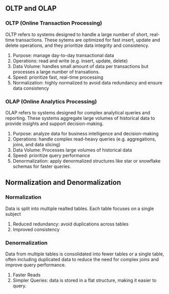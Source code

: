 ## OLTP and OLAP
### OLTP (Online Transaction Processing)
OLTP refers to systems designed to handle a large number of short, real-time transactions. These sytems are optimized for fast insert, update and delete operations, and they prioritize data integrity and consistency.

1. Purpose: manage day-to-day transactional data
1. Operations: read and write (e.g. insert, update, delete)
1. Data Volume: handles small amount of data per transactions but processes a large number of transations. 
1. Speed: prioritize fast, real-time processing
1. Normalization: highly normalized to avoid data redundancy and ensure data consistency

### OLAP (Online Analytics Processing)
OLAP refers to systems designed for complex analytical queries and reporting. These systems aggregate large volumes of historical data to provide insights and support decision-making.

1. Purpose: analyze data for business intelligence and decision-making
2. Operations: handle complex read-heavy queries (e.g. aggregations, joins, and data slicing)
3. Data Volume: Processes large volumes of historical data
4. Speed: prioritize query performance
5. Denormalization: apply denormalized structures like star or snowflake schemas for faster queries.

## Normalization and Denormalization 
### Normalization
Data is split into multiple realted tables. Each table focuses on a single subject
1. Reduced redundancy: avoid duplications across tables
2. Improved consistency

### Denormalization
Data from multiple tables is consolidated into fewer tables or a single table, often including duplicated data to reduce the need for complex joins and improve query performance.
1. Faster Reads
2. Simpler Queries: data is stored in a flat structure, making it easier to query.
